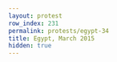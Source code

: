 ```yaml
---
layout: protest
row_index: 231
permalink: protests/egypt-34
title: Egypt, March 2015
hidden: true
---
```

